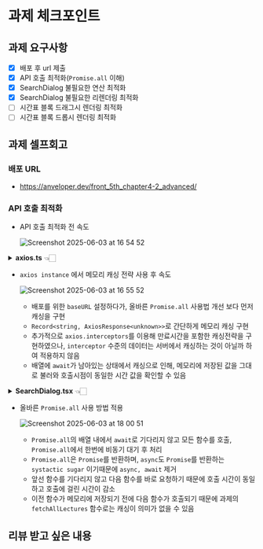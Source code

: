 # 과제 체크포인트

## 과제 요구사항

- [x] 배포 후 url 제출
- [x] API 호출 최적화(`Promise.all` 이해)
- [x] SearchDialog 불필요한 연산 최적화
- [x] SearchDialog 불필요한 리렌더링 최적화
- [ ] 시간표 블록 드래그시 렌더링 최적화
- [ ] 시간표 블록 드롭시 렌더링 최적화

## 과제 셀프회고

### 배포 URL

- https://anveloper.dev/front_5th_chapter4-2_advanced/

### API 호출 최적화

- API 호출 최적화 전 속도
 
  ![Screenshot 2025-06-03 at 16 54 52](https://github.com/user-attachments/assets/af75e867-4ef2-4198-a03c-7e5624cc4741)

<details><summary><strong>axios.ts</strong> 👈🏻</summary>

```ts
import axios, { AxiosResponse } from "axios";

// 레포지토리 base URL 추가
const api = axios.create({
  baseURL: import.meta.env.BASE_URL,
});

// instance 캐싱 전략
const cache: Record<string, AxiosResponse<unknown>> = {};

const cacheGet = async <T = unknown>(url: string): Promise<AxiosResponse<T>> => {
  if (cache[url]) return cache[url] as AxiosResponse<T>;

  const response = await api.get<T>(url);
  cache[url] = response;
  return response;
};

export { api, cacheGet };

// interceptor 캐싱 전략, 미사용
type CachedWithTTL = {
  // eslint-disable-next-line @typescript-eslint/no-explicit-any
  response: AxiosResponse<any, any>;
  timestamp: number;
};

const cachedApi = axios.create({
  baseURL: import.meta.env.BASE_URL,
});

const cachedResponse: Record<string, CachedWithTTL> = {};
const CACHE_TTL = 5 * 1_000 * 60;

cachedApi.interceptors.request.use((config) => {
  const key = config.url ?? "";
  const cached = cachedResponse[key];

  if (cached) {
    const isExpired = Date.now() - cached.timestamp > CACHE_TTL;
    if (!isExpired) {
      config.headers["x-from-cache"] = "true";
      config.adapter = () => Promise.resolve(cached.response);
    } else {
      delete cachedResponse[key];
    }
  }
  return config;
});

api.interceptors.response.use((response) => {
  const key = response.config.url ?? "";

  if (response.config.headers["x-from-cache"] !== "true") {
    cachedResponse[key] = { response, timestamp: Date.now() };
  }

  return response;
});
```
</details>

- `axios instance` 에서 메모리 캐싱 전략 사용 후 속도
 
  ![Screenshot 2025-06-03 at 16 55 52](https://github.com/user-attachments/assets/1b61c189-bbe4-40e8-932b-6cc7c9cf4202)

  - 배포를 위한 `baseURL` 설정하다가, 올바른 `Promise.all` 사용법 개선 보다 먼저 캐싱을 구현
  - `Record<string, AxiosResponse<unknown>>`로 간단하게 메모리 캐싱 구현
  - 추가적으로 `axios.interceptors`를 이용해 만료시간을 포함한 캐싱전략을 구현하였으나, `interceptor` 수준의 데이터는 서버에서 캐싱하는 것이 아닐까 하여 적용하지 않음
  - 배열에 `await`가 남아있는 상태에서 캐싱으로 인해, 메모리에 저장된 값을 그대로 불러와 호출시점이 동일한 시간 값을 확인할 수 있음

<details><summary><strong>SearchDialog.tsx</strong> 👈🏻</summary>

```tsx
// instance 캐싱 전략 사용 axios instance 객체에서 메모리에 캐싱, interceptor도 가능할 것으로 보이지만.. 실제론 서버에서 해야할 일로 생각됨
const fetchMajors = () => cacheGet<Lecture[]>("/schedules-majors.json");
const fetchLiberalArts = () => cacheGet<Lecture[]>("/schedules-liberal-arts.json");

// TODO: 이 코드를 개선해서 API 호출을 최소화 해보세요 + Promise.all이 현재 잘못 사용되고 있습니다. 같이 개선해주세요.
const fetchAllLectures = () => {
  // async await 제거, Promise.all은 Promise를 반환하고, async 또한 함수를 Promise로 반환해주기 위한 syntactic sugar
  return Promise.all([
    // await 제거, 배열 내에서 함수를 실행하는 것은 순차적으로 await없이 실행
    (console.log("API Call 1", performance.now()), fetchMajors()),
    (console.log("API Call 2", performance.now()), fetchLiberalArts()),
    (console.log("API Call 3", performance.now()), fetchMajors()),
    (console.log("API Call 4", performance.now()), fetchLiberalArts()),
    (console.log("API Call 5", performance.now()), fetchMajors()),
    (console.log("API Call 6", performance.now()), fetchLiberalArts()),
  ]);
};
```
</details>

- 올바른 `Promise.all` 사용 방법 적용
 
  ![Screenshot 2025-06-03 at 18 00 51](https://github.com/user-attachments/assets/c17f440d-ea41-45e8-8d37-5486a0a3efcb)

  - `Promise.all`의 배열 내에서 `await`로 기다리지 않고 모든 함수를 호출, `Promise.all`에서 한번에 비동기 대기 후 처리
  - `Promise.all`은  `Promise`를 반환하며, `async`도 `Promise`를 반환하는 `systactic sugar` 이기때문에 `async, await` 제거
  - 앞선 함수를 기다리지 않고 다음 함수를 바로 요청하기 때문에 호출 시간이 동일하고 호출에 걸린 시간이 감소
  - 이전 함수가 메모리에 저장되기 전에 다음 함수가 호출되기 때문에 과제의 `fetchAllLectures` 함수로는 캐싱이 의미가 없을 수 있음

## 리뷰 받고 싶은 내용
